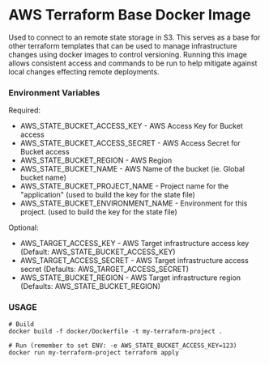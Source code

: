 # AWS Terraform Base Docker Image #

Used to connect to an remote state storage in S3. This serves as a base for other terraform templates that can be used to manage infrastructure changes using docker images to control versioning. Running this image allows consistent access and commands to be run to help mitigate against local changes effecting remote deployments.


### Environment Variables ###

Required:

* AWS_STATE_BUCKET_ACCESS_KEY        - AWS Access Key for Bucket access
* AWS_STATE_BUCKET_ACCESS_SECRET     - AWS Access Secret for Bucket access
* AWS_STATE_BUCKET_REGION            - AWS Region
* AWS_STATE_BUCKET_NAME              - AWS Name of the bucket (ie. Global bucket name)
* AWS_STATE_BUCKET_PROJECT_NAME      - Project name for the "application" (used to build the key for the state file)
* AWS_STATE_BUCKET_ENVIRONMENT_NAME  - Environment for this project. (used to build the key for the state file)

Optional:

* AWS_TARGET_ACCESS_KEY              - AWS Target infrastructure access key (Default: AWS_STATE_BUCKET_ACCESS_KEY)
* AWS_TARGET_ACCESS_SECRET           - AWS Target infrastructure access secret (Defaults: AWS_TARGET_ACCESS_SECRET)
* AWS_STATE_BUCKET_REGION            - AWS Target infrastructure region (Defaults: AWS_STATE_BUCKET_REGION)


### USAGE ###

```
# Build
docker build -f docker/Dockerfile -t my-terraform-project .
```

```
# Run (remember to set ENV: -e AWS_STATE_BUCKET_ACCESS_KEY=123)
docker run my-terraform-project terraform apply
```
